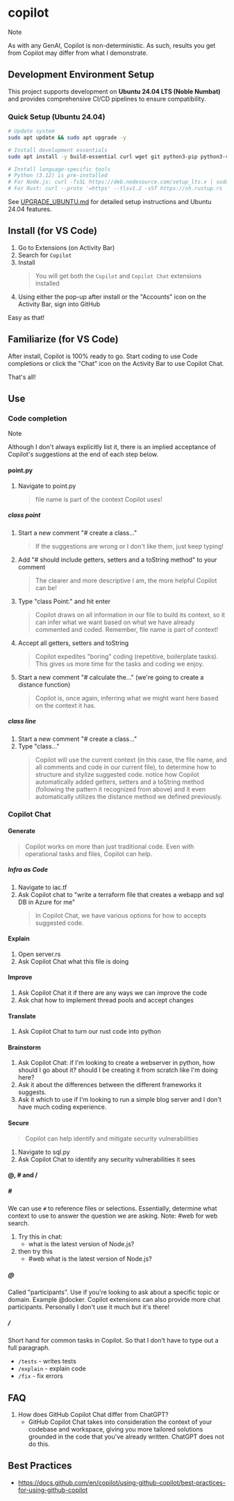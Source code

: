 # copilot

> [!NOTE]
> As with any GenAI, Copilot is non-deterministic. As such, results you get from Copilot may differ from what I demonstrate.

## Development Environment Setup

This project supports development on **Ubuntu 24.04 LTS (Noble Numbat)** and provides comprehensive CI/CD pipelines to ensure compatibility.

### Quick Setup (Ubuntu 24.04)
```bash
# Update system
sudo apt update && sudo apt upgrade -y

# Install development essentials
sudo apt install -y build-essential curl wget git python3-pip python3-venv

# Install language-specific tools
# Python (3.12) is pre-installed
# For Node.js: curl -fsSL https://deb.nodesource.com/setup_lts.x | sudo -E bash - && sudo apt install -y nodejs
# For Rust: curl --proto '=https' --tlsv1.2 -sSf https://sh.rustup.rs | sh
```

See [UPGRADE_UBUNTU.md](UPGRADE_UBUNTU.md) for detailed setup instructions and Ubuntu 24.04 features.

## Install (for VS Code)
1. Go to Extensions (on Activity Bar)
1. Search for `Copilot`
1. Install
    > You will get both the `Copilot` and `Copilot Chat` extensions installed
1. Using either the pop-up after install or the "Accounts" icon on the Activity Bar, sign into GitHub

Easy as that!

## Familiarize (for VS Code)
After install, Copilot is 100% ready to go. Start coding to use Code completions or click the "Chat" icon on the Activity Bar to use Copilot Chat.

That's all!

## Use
### Code completion <!-- 5 min -->
<!--
Hit on:
- context (file name, existing code, etc.)
  - maybe mention what is used as context and what is not
- how to accept suggestions (tab)
- how to flip through suggestions
- encourages commenting
- show generating boiler plate
  - getters and setters etc.
-->

> [!NOTE]
> Although I don't always explicitly list it, there is an implied acceptance of Copilot's suggestions at the end of each step below.


#### point.py
1. Navigate to point.py
    > file name is part of the context Copilot uses!

##### class point
1. Start a new comment "# create a class..."
    > If the suggestions are wrong or I don't like them, just keep typing!
1. Add "# should include getters, setters and a toString method" to your comment
    > The clearer and more descriptive I am, the more helpful Copilot can be!
1. Type "class Point:" and hit enter
    > Copilot draws on all information in our file to build its context, so it can infer what we want based on what we have already commented and coded. Remember, file name is part of context!
1. Accept all getters, setters and toString
    > Copilot expedites "boring" coding (repetitive, boilerplate tasks). This gives us more time for the tasks and coding we enjoy.
1. Start a new comment "# calculate the..." (we're going to create a distance function)
    > Copilot is, once again, inferring what we might want here based on the context it has.

##### class line
1. Start a new comment "# create a class..."
1. Type "class..."
    > Copilot will use the current context (in this case, the file name, and all comments and code in our current file), to determine how to structure and stylize suggested code. notice how Copilot automatically added getters, setters and a toString method (following the pattern it recognized from above) and it even automatically utilizes the distance method we defined previously.

<!-- ##### from direction to development
1. write a new comment "unit test function to verify line.length == point.distance"
1. hit enter and press tab -->

### Copilot Chat <!-- 10 min -->
<!--
Hit on:
- how context differs from Code completions
  - include how once there are prev messages in a hat, those act as context too
- How to accept changes from chat
- /clear and the `+` button
- history of chats
- models drop down +  attach files
- slash commands, and @'s
-->
#### Generate
> Copilot works on more than just traditional code. Even with operational tasks and files, Copilot can help.

##### Infra as Code
1. Navigate to iac.tf
1. Ask Copilot chat to "write a terraform file that creates a webapp and sql DB in Azure for me"
    > In Copilot Chat, we have various options for how to accepts suggested code.

<!-- ##### .github/workflows/main.yml
1. create a file main.yml
1. ask copilot chat to "write me a starter github actions file" -->

#### Explain
1. Open server.rs
1. Ask Copilot Chat what this file is doing <!-- maybe show #file:server.rs here and show just highlighting and open windows -->
#### Improve
1. Ask Copilot Chat it if there are any ways we can improve the code <!-- maybe talk here about how being specific in our prompt will help give more accurate, reliable answers. the less vague our ask, the better --> <!-- ex. how could I improve this file? I want to make this code run as efficiently as possible and I want to follow best practices -->
1. Ask chat how to implement thread pools and accept changes <!-- this is a good time to show the full overwrite, vs copy paste -->

#### Translate
1. Ask Copilot Chat to turn our rust code into python

#### Brainstorm
1. Ask Copilot Chat: if I'm looking to create a webserver in python, how should I go about it? should I be creating it from scratch like I'm doing here?
1. Ask it about the differences between the different frameworks it suggests.
1. Ask it which to use if I'm looking to run a simple blog server and I don't have much coding experience.

#### Secure
> Copilot can help identify and mitigate security vulnerabilities
1. Navigate to sql.py
1. Ask Copilot Chat to identify any security vulnerabilities it sees


#### @, # and / <!-- 5 min -->
##### \#
We can use `#` to reference files or selections. Essentially, determine what context to use to answer the question we are asking. Note: #web for web search.

1. Try this in chat: 
    - what is the latest version of Node.js?
1. then try this
    - #web what is the latest version of Node.js?

##### @
Called "participants". Use if you're looking to ask about a specific topic or domain. Example @docker. Copilot extensions can also provide more chat participants. Personally I don't use it much but it's there!

##### /
Short hand for common tasks in Copilot. So that I don't have to type out a full paragraph.
- `/tests` - writes tests
- `/explain` - explain code
- `/fix` - fix errors

## FAQ
1. How does GitHub Copilot Chat differ from ChatGPT?
    - GitHub Copilot Chat takes into consideration the context of your codebase and workspace, giving you more tailored solutions grounded in the code that you've already written. ChatGPT does not do this.

## Best Practices
- https://docs.github.com/en/copilot/using-github-copilot/best-practices-for-using-github-copilot